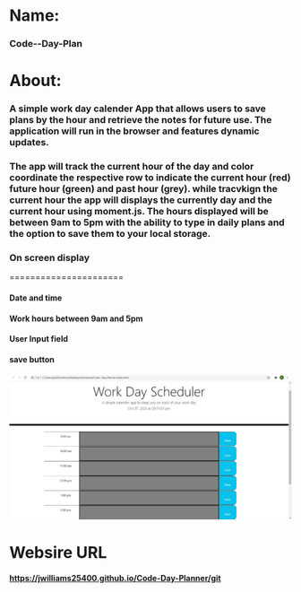# Name:

### Code--Day-Plan

# About:

### A simple work day calender App that allows users to save plans by the hour and retrieve the notes for future use. The application will run in the browser and features dynamic updates.

### The app will track the current hour of the day and color coordinate the respective row to indicate the current hour (red) future hour (green) and past hour (grey). while tracvkign the current hour the app will displays the currently day and the current hour using moment.js. The hours displayed will be between 9am to 5pm with the ability to type in daily plans and the option to save them to your local storage.

### On screen display
======================
#### Date and time
#### Work hours between 9am and 5pm
#### User Input field
#### save button

![](assets/images/workDayScheduler.jpg)

# Websire URL
####  https://jwilliams25400.github.io/Code-Day-Planner/git
